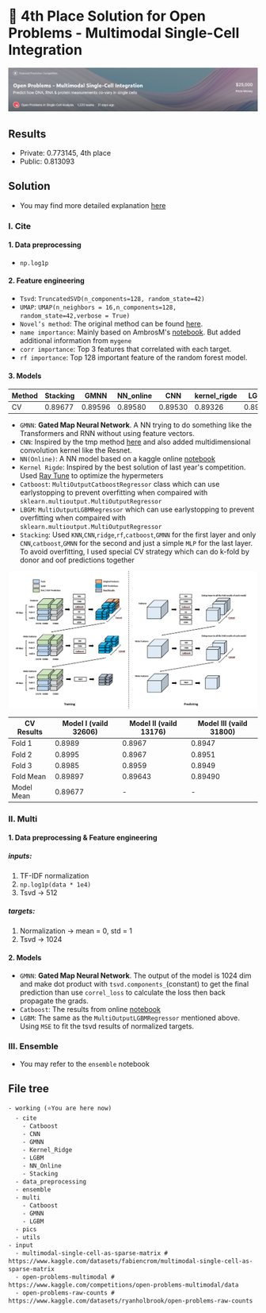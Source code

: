 # 🥇 4th Place Solution for  Open Problems - Multimodal Single-Cell Integration

![title](./pics/title.jpg)

## Results

- Private: 0.773145, 4th place
- Public: 0.813093

## Solution

* You may find more detailed explanation [here](https://www.kaggle.com/competitions/open-problems-multimodal/discussion/366460) 

### Ⅰ. Cite

#### 1. Data preprocessing 

* `np.log1p`

#### 2. Feature engineering

- `Tsvd`: `TruncatedSVD(n_components=128, random_state=42)`
- `UMAP`: `UMAP(n_neighbors = 16,n_components=128, random_state=42,verbose = True)`
- `Novel’s method`: The original method can be found [here](https://github.com/openproblems-bio/neurips2021_multimodal_topmethods/blob/dc7bd58dacbe804dcc7be047531d795b1b04741e/src/predict_modality/methods/novel/resources/helper_functions.py). 
- `name importance`: Mainly based on AmbrosM's [notebook](https://www.kaggle.com/code/ambrosm/msci-eda-which-makes-sense/notebook#Name-matching). But added additional information from `mygene`
- `corr importance`: Top 3 features that correlated with each target. 
- `rf importance`:  Top 128 important feature of the random forest model.

#### 3. Models

| Method | Stacking | GMNN      | NN_online | CNN     | kernel_rigde | LGBM    | Catboost |
| ------ | -------- | ------- | --------- | ------- | ------------ | ------- | -------- |
| CV     | 0.89677  | 0.89596 | 0.89580   | 0.89530 | 0.89326      | 0.89270 | 0.89100  |

- `GMNN`: **Gated Map Neural Network**. A NN trying to do something like the Transformers and RNN without using feature vectors.
- `CNN`: Inspired by the tmp method [here](https://www.kaggle.com/competitions/lish-moa/discussion/202256) and also added multidimensional convolution kernel like the Resnet.
- `NN(Online)`: A NN model based on a kaggle online [notebook](https://www.kaggle.com/code/pourchot/all-in-one-citeseq-multiome-with-keras)
- `Kernel Rigde`: Inspired by the best solution of last year's competition. Used [Ray Tune](https://docs.ray.io/en/master/tune/index.html) to optimize the hypermeters
- `Catboost`: `MultiOutputCatboostRegressor` class which can use earlystopping to prevent overfitting when compaired with `sklearn.multioutput.MultiOutputRegressor`
- `LBGM`: `MultiOutputLGBMRegressor` which can use earlystopping to prevent overfitting when compaired with `sklearn.multioutput.MultiOutputRegressor`
- `Stacking`: Used `KNN`,`CNN`,`ridge`,`rf`,`catboost`,`GMNN` for the first layer and only `CNN`,`catboost`,`GMNN` for the second and just a simple `MLP` for the last layer. To avoid overfitting, I used special CV strategy which can do k-fold by donor and oof predictions together

![stacking](./pics/stacking.jpg)

| CV Results | Model Ⅰ (vaild 32606) | Model Ⅱ (vaild 13176) | Model Ⅲ (vaild 31800) |
| ---------- | --------------------- | --------------------- | --------------------- |
| Fold 1     | 0.8989                | 0.8967                | 0.8947                |
| Fold 2     | 0.8995                | 0.8967                | 0.8951                |
| Fold 3     | 0.8985                | 0.8959                | 0.8949                |
| Fold Mean  | 0.89897               | 0.89643               | 0.89490               |
| Model Mean | 0.89677               | -                     | -                     |

### Ⅱ. Multi

#### 1. Data preprocessing & Feature engineering

##### inputs:

1. TF-IDF normalization
2. `np.log1p(data * 1e4)`
3. Tsvd -> 512

##### targets:

1. Normalization -> mean = 0, std = 1
2. Tsvd -> 1024

#### 2. Models

- `GMNN`: **Gated Map Neural Network**. The output of the model is 1024 dim and make dot product with `tsvd.components_`(constant) to get the final prediction than use `correl_loss` to calculate the loss then back propagate the grads.
- `Catboost`: The results from online [notebook](https://www.kaggle.com/code/xiafire/lb-t15-msci-multiome-catboostregressor)
- `LGBM`: The same as the `MultiOutputLGBMRegressor` mentioned above. Using `MSE` to fit the tsvd results of normalized targets.

### Ⅲ. Ensemble
* You may refer to the `ensemble` notebook

## File tree

``` shell
- working (⭐You are here now)
  - cite
    - Catboost
    - CNN
    - GMNN
    - Kernel_Ridge
    - LGBM
    - NN_Online
    - Stacking
  - data_preprocessing
  - ensemble
  - multi
    - Catboost
    - GMNN
    - LGBM
  - pics
  - utils
- input
  - multimodal-single-cell-as-sparse-matrix # https://www.kaggle.com/datasets/fabiencrom/multimodal-single-cell-as-sparse-matrix
  - open-problems-multimodal # https://www.kaggle.com/competitions/open-problems-multimodal/data
  - open-problems-raw-counts # https://www.kaggle.com/datasets/ryanholbrook/open-problems-raw-counts
	
```

